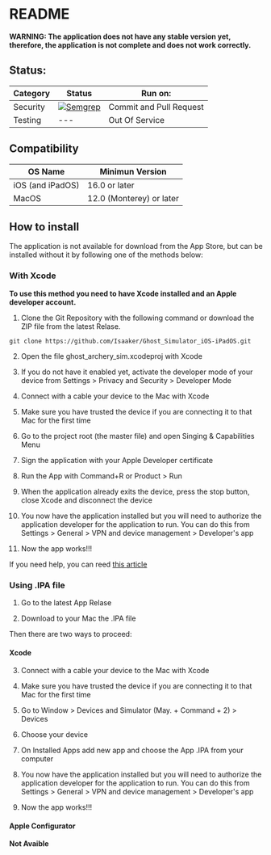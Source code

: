 # README

**WARNING: The application does not have any stable version yet, therefore, the application is not complete and does not work correctly.**

## Status:


| Category | Status | Run on: |
| -- | -- | -- |
|Security|[![Semgrep](https://github.com/Isaaker/Ghost_Simulator_ES/actions/workflows/semgrep.yml/badge.svg)](https://github.com/Isaaker/Ghost_Simulator_ES/actions/workflows/semgrep.yml)| Commit and Pull Request|
|Testing|---|Out Of Service|


## Compatibility

| OS Name | Minimun Version |
|--|--|
| iOS (and iPadOS) | 16.0 or later|
| MacOS | 12.0 (Monterey) or later |

## How to install

The application is not available for download from the App Store, but can be installed without it by following one of the methods below:

### With Xcode

**To use this method you need to have Xcode installed and an Apple developer account.**

1. Clone the Git Repository with the following command or download the ZIP file from the latest Relase.

`git clone https://github.com/Isaaker/Ghost_Simulator_iOS-iPadOS.git`

2. Open the file ghost_archery_sim.xcodeproj with Xcode

3. If you do not have it enabled yet, activate the developer mode of your device from Settings > Privacy and Security > Developer Mode

4. Connect with a cable your device to the Mac with Xcode

5. Make sure you have trusted the device if you are connecting it to that Mac for the first time

6. Go to the project root (the master file) and open Singing & Capabilities Menu

7. Sign the application with your Apple Developer certificate

8. Run the App with Command+R or Product > Run

9. When the application already exits the device, press the stop button, close Xcode and disconnect the device

10. You now have the application installed but you will need to authorize the application developer for the application to run. You can do this from Settings > General > VPN and device management > Developer's app

11. Now the app works!!!

If you need help, you can reed [this article](https://developer.apple.com/documentation/xcode/running-your-app-in-simulator-or-on-a-device)

### Using .IPA file

1. Go to the latest App Relase

2. Download to your Mac the .IPA file

Then there are two ways to proceed:

#### Xcode

3. Connect with a cable your device to the Mac with Xcode

4. Make sure you have trusted the device if you are connecting it to that Mac for the first time

5. Go to Window > Devices and Simulator (May. + Command + 2) > Devices

6. Choose your device

7. On Installed Apps add new app and choose the App .IPA from your computer

8. You now have the application installed but you will need to authorize the application developer for the application to run. You can do this from Settings > General > VPN and device management > Developer's app

9. Now the app works!!!

#### Apple Configurator
**Not Avaible**
